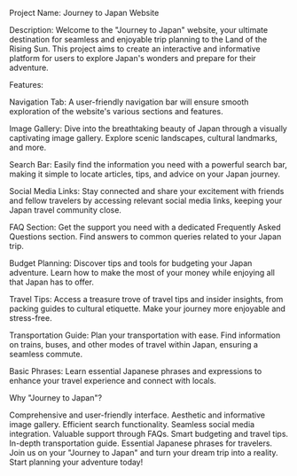 Project Name: Journey to Japan Website

Description:
Welcome to the "Journey to Japan" website, your ultimate destination for seamless and enjoyable trip planning to the Land of the Rising Sun. This project aims to create an interactive and informative platform for users to explore Japan's wonders and prepare for their adventure.

Features:

Navigation Tab: A user-friendly navigation bar will ensure smooth exploration of the website's various sections and features.

Image Gallery: Dive into the breathtaking beauty of Japan through a visually captivating image gallery. Explore scenic landscapes, cultural landmarks, and more.

Search Bar: Easily find the information you need with a powerful search bar, making it simple to locate articles, tips, and advice on your Japan journey.

Social Media Links: Stay connected and share your excitement with friends and fellow travelers by accessing relevant social media links, keeping your Japan travel community close.

FAQ Section: Get the support you need with a dedicated Frequently Asked Questions section. Find answers to common queries related to your Japan trip.

Budget Planning: Discover tips and tools for budgeting your Japan adventure. Learn how to make the most of your money while enjoying all that Japan has to offer.

Travel Tips: Access a treasure trove of travel tips and insider insights, from packing guides to cultural etiquette. Make your journey more enjoyable and stress-free.

Transportation Guide: Plan your transportation with ease. Find information on trains, buses, and other modes of travel within Japan, ensuring a seamless commute.

Basic Phrases: Learn essential Japanese phrases and expressions to enhance your travel experience and connect with locals.

Why "Journey to Japan"?

Comprehensive and user-friendly interface.
Aesthetic and informative image gallery.
Efficient search functionality.
Seamless social media integration.
Valuable support through FAQs.
Smart budgeting and travel tips.
In-depth transportation guide.
Essential Japanese phrases for travelers.
Join us on your "Journey to Japan" and turn your dream trip into a reality. Start planning your adventure today!
